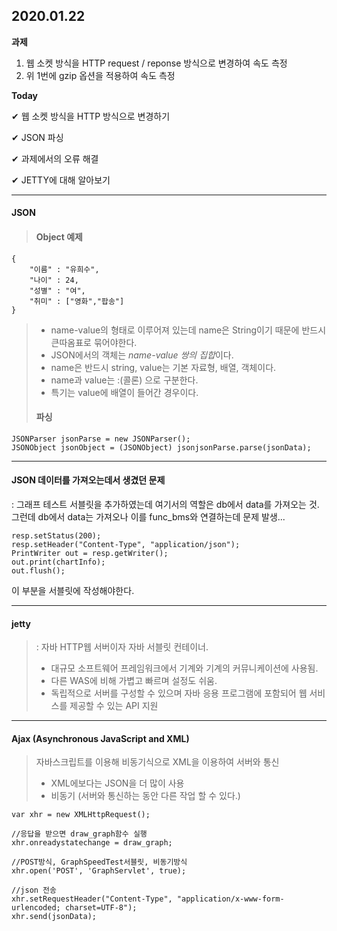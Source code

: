 ## 2020.01.22

**과제**
1) 웹 소켓 방식을 HTTP request / reponse 방식으로 변경하여 속도 측정
2) 위 1번에 gzip 옵션을 적용하여 속도 측정

**Today**

&#10004; 웹 소켓 방식을 HTTP 방식으로 변경하기 

&#10004; JSON 파싱

&#10004; 과제에서의 오류 해결

&#10004; JETTY에 대해 알아보기

---

#### JSON
> #### Object 예제
```
{
    "이름" : "유희수",
    "나이" : 24,
    "성별" : "여",
    "취미" : ["영화","팝송"]
}
```
> - name-value의 형태로 이루어져 있는데 name은 String이기 때문에 반드시 큰따옴표로 묶어야한다.
> - JSON에서의 객체는 *name-value 쌍의 집합*이다.
> - name은 반드시 string, value는 기본 자료형, 배열, 객체이다.
> - name과 value는 :(콜론) 으로 구분한다.
> - 특기는 value에 배열이 들어간 경우이다.
>
>
> #### 파싱
```
JSONParser jsonParse = new JSONParser();
JSONObject jsonObject = (JSONObject) jsonjsonParse.parse(jsonData);
```
---

#### JSON 데이터를 가져오는데서 생겼던 문제
: 그래프 테스트 서블릿을 추가하였는데 여기서의 역할은 db에서 data를 가져오는 것.
그런데 db에서 data는 가져오나 이를 func_bms와 연결하는데 문제 발생...

```
resp.setStatus(200);
resp.setHeader("Content-Type", "application/json");
PrintWriter out = resp.getWriter();
out.print(chartInfo);
out.flush();
```
이 부분을 서블릿에 작성해야한다.

---

#### jetty
> : 자바 HTTP웹 서버이자 자바 서블릿 컨테이너.
>
> - 대규모 소프트웨어 프레임워크에서 기계와 기계의 커뮤니케이션에 사용됨.
> - 다른 WAS에 비해 가볍고 빠르며 설정도 쉬움.
> - 독립적으로 서버를 구성할 수 있으며 자바 응용 프로그램에 포함되어 웹 서비스를 제공할 수 있는 API 지원

---

#### Ajax (Asynchronous JavaScript and XML)
> 자바스크립트를 이용해 비동기식으로 XML을 이용하여 서버와 통신
> - XML에보다는 JSON을 더 많이 사용
> - 비동기 (서버와 통신하는 동안 다른 작업 할 수 있다.)
```
var xhr = new XMLHttpRequest();

//응답을 받으면 draw_graph함수 실행
xhr.onreadystatechange = draw_graph;
    
//POST방식, GraphSpeedTest서블릿, 비동기방식
xhr.open('POST', 'GraphServlet', true);
    
//json 전송
xhr.setRequestHeader("Content-Type", "application/x-www-form-urlencoded; charset=UTF-8");
xhr.send(jsonData);
```
